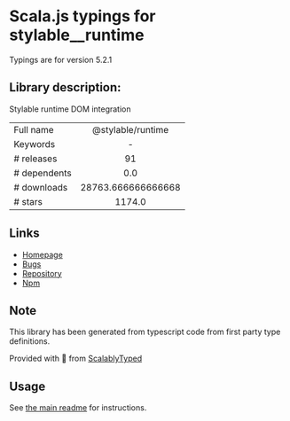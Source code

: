 
# Scala.js typings for stylable__runtime

Typings are for version 5.2.1

## Library description:
Stylable runtime DOM integration

|                    |                 |
| ------------------ | :-------------: |
| Full name          | @stylable/runtime |
| Keywords           | - |
| # releases         | 91 |
| # dependents       | 0.0 |
| # downloads        | 28763.666666666668 |
| # stars            | 1174.0 |

## Links
- [Homepage](https://github.com/wix/stylable/tree/master#readme)
- [Bugs](https://github.com/wix/stylable/issues)
- [Repository](https://github.com/wix/stylable/tree/master)
- [Npm](https://www.npmjs.com/package/%40stylable%2Fruntime)
    


## Note
This library has been generated from typescript code from first party type definitions.

Provided with :purple_heart: from [ScalablyTyped](https://github.com/oyvindberg/ScalablyTyped)

## Usage
See [the main readme](../../readme.md) for instructions.



